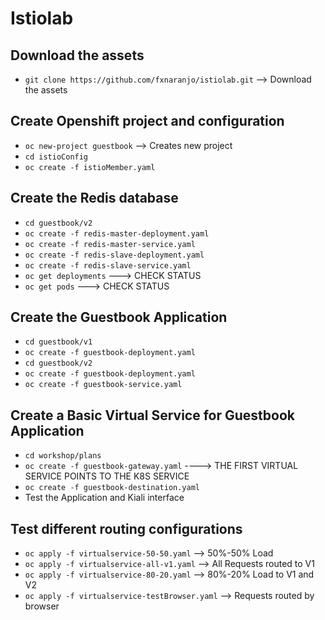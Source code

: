 # Istiolab

## Download the assets
- `git clone https://github.com/fxnaranjo/istiolab.git` --> Download the assets

## Create Openshift project and configuration
- `oc new-project guestbook` --> Creates new project
- `cd istioConfig`
- `oc create -f istioMember.yaml`

## Create the Redis database
- `cd guestbook/v2`
- `oc create -f redis-master-deployment.yaml`
- `oc create -f redis-master-service.yaml`
- `oc create -f redis-slave-deployment.yaml`
- `oc create -f redis-slave-service.yaml`
- `oc get deployments` ---> CHECK STATUS
- `oc get pods` ---> CHECK STATUS

## Create the Guestbook Application
- `cd guestbook/v1`
- `oc create -f guestbook-deployment.yaml`
- `cd guestbook/v2`
- `oc create -f guestbook-deployment.yaml`
- `oc create -f guestbook-service.yaml`

## Create a Basic Virtual Service for Guestbook Application
- `cd workshop/plans`
- `oc create -f guestbook-gateway.yaml`  ----> THE FIRST VIRTUAL SERVICE POINTS TO THE K8S SERVICE
- `oc create -f guestbook-destination.yaml`
- Test the Application and Kiali interface

## Test different routing configurations
- `oc apply -f virtualservice-50-50.yaml` --> 50%-50% Load
- `oc apply -f virtualservice-all-v1.yaml` --> All Requests routed to V1
- `oc apply -f virtualservice-80-20.yaml` --> 80%-20% Load to V1 and V2
- `oc apply -f virtualservice-testBrowser.yaml` --> Requests routed by browser

